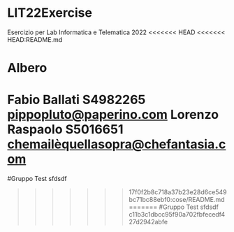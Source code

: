 # LIT22Exercise
Esercizio per Lab Informatica e Telematica 2022
<<<<<<< HEAD
<<<<<<< HEAD:README.md
# Albero
Fabio Ballati S4982265 pippopluto@paperino.com
Lorenzo Raspaolo S5016651 chemailèquellasopra@chefantasia.com
=======
#Gruppo Test
sfdsdf
>>>>>>> 17f0f2b8c718a37b23e28d6ce549bc71bc88ebf0:cose/README.md
=======
#Gruppo Test
sfdsdf
>>>>>>> c11b3c1dbcc95f90a702fbfecedf427d2942abfe
